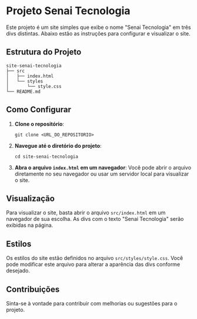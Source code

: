 # Projeto Senai Tecnologia

Este projeto é um site simples que exibe o nome "Senai Tecnologia" em três divs distintas. Abaixo estão as instruções para configurar e visualizar o site.

## Estrutura do Projeto

```
site-senai-tecnologia
├── src
│   ├── index.html
│   └── styles
│       └── style.css
└── README.md
```

## Como Configurar

1. **Clone o repositório**:
   ```
   git clone <URL_DO_REPOSITORIO>
   ```

2. **Navegue até o diretório do projeto**:
   ```
   cd site-senai-tecnologia
   ```

3. **Abra o arquivo `index.html` em um navegador**:
   Você pode abrir o arquivo diretamente no seu navegador ou usar um servidor local para visualizar o site.

## Visualização

Para visualizar o site, basta abrir o arquivo `src/index.html` em um navegador de sua escolha. As divs com o texto "Senai Tecnologia" serão exibidas na página.

## Estilos

Os estilos do site estão definidos no arquivo `src/styles/style.css`. Você pode modificar este arquivo para alterar a aparência das divs conforme desejado.

## Contribuições

Sinta-se à vontade para contribuir com melhorias ou sugestões para o projeto.